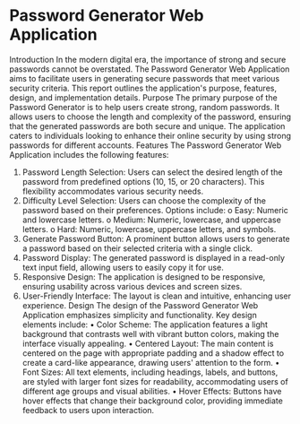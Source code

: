 #  Password Generator Web Application
Introduction
In the modern digital era, the importance of strong and secure passwords cannot be overstated. The Password Generator Web Application aims to facilitate users in generating secure passwords that meet various security criteria. This report outlines the application's purpose, features, design, and implementation details.
Purpose
The primary purpose of the Password Generator is to help users create strong, random passwords. It allows users to choose the length and complexity of the password, ensuring that the generated passwords are both secure and unique. The application caters to individuals looking to enhance their online security by using strong passwords for different accounts.
Features
The Password Generator Web Application includes the following features:
1.	Password Length Selection: Users can select the desired length of the password from predefined options (10, 15, or 20 characters). This flexibility accommodates various security needs.
2.	Difficulty Level Selection: Users can choose the complexity of the password based on their preferences. Options include:
o	Easy: Numeric and lowercase letters.
o	Medium: Numeric, lowercase, and uppercase letters.
o	Hard: Numeric, lowercase, uppercase letters, and symbols.
3.	Generate Password Button: A prominent button allows users to generate a password based on their selected criteria with a single click.
4.	Password Display: The generated password is displayed in a read-only text input field, allowing users to easily copy it for use.
5.	Responsive Design: The application is designed to be responsive, ensuring usability across various devices and screen sizes.
6.	User-Friendly Interface: The layout is clean and intuitive, enhancing user experience.
Design
The design of the Password Generator Web Application emphasizes simplicity and functionality. Key design elements include:
•	Color Scheme: The application features a light background that contrasts well with vibrant button colors, making the interface visually appealing.
•	Centered Layout: The main content is centered on the page with appropriate padding and a shadow effect to create a card-like appearance, drawing users' attention to the form.
•	Font Sizes: All text elements, including headings, labels, and buttons, are styled with larger font sizes for readability, accommodating users of different age groups and visual abilities.
•	Hover Effects: Buttons have hover effects that change their background color, providing immediate feedback to users upon interaction.


 
